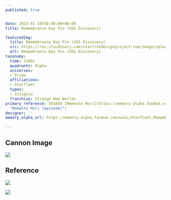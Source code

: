 ```yaml
---
published: true


date: 2023-01-18T08:00:00+00:00
title: Remembrance Day Pin (USS Discovery)

featuredImg:
  title: Remembrance Day Pin (USS Discovery)
  src: https://res.cloudinary.com/startrekdesignproject-com/image/upload/v1674092869/Rememberance-Day-Pin-_Discovery.png
  alt: Remembrance Day Pin (USS Discovery)
taxonomy:
  time: 2200s
  quadrants: Alpha
  universes:
  - Prime
  affiliations:
  - Starfleet
  types:
  - Insignia
  franchise: Strange New Worlds
primary_reference: S01E04 [Memento Mori](https://memory-alpha.fandom.com/wiki/Memento_Mori_(episode)
  "Memento Mori (episode)")
designer: ''
memory_alpha_url: https://memory-alpha.fandom.com/wiki/Starfleet_Remembrance_Day

---
```

## Cannon Image

![](https://res.cloudinary.com/startrekdesignproject-com/image/upload/v1674092867/Rememberance-Day-Pin-Discovery_SNW-1ax4-1.jpg)

## Reference

![](https://res.cloudinary.com/startrekdesignproject-com/image/upload/v1674092868/Rememberance-Day-Pin_Ref-1.jpg)

![](https://res.cloudinary.com/startrekdesignproject-com/image/upload/v1674092869/Rememberance-Day-Pin_Ref-2a.jpg)